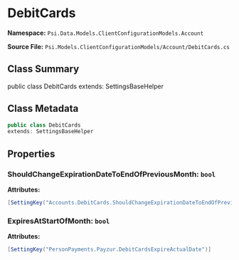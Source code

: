 # DebitCards

**Namespace:** `Psi.Data.Models.ClientConfigurationModels.Account`

**Source File:** `Psi.Models.ClientConfigurationModels/Account/DebitCards.cs`

## Class Summary

public class DebitCards
extends: SettingsBaseHelper

## Class Metadata

```typescript
public class DebitCards
extends: SettingsBaseHelper
```

## Properties

### ShouldChangeExpirationDateToEndOfPreviousMonth: `bool`

**Attributes:**
```csharp
[SettingKey("Accounts.DebitCards.ShouldChangeExpirationDateToEndOfPreviousMonth")]
```

### ExpiresAtStartOfMonth: `bool`

**Attributes:**
```csharp
[SettingKey("PersonPayments.Payzur.DebitCardsExpireActualDate")]
```
